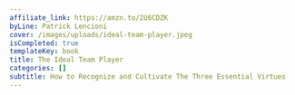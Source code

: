 ```yaml
---
affiliate_link: https://amzn.to/2U6CDZK
byLine: Patrick Lencioni
cover: /images/uploads/ideal-team-player.jpeg
isCompleted: true
templateKey: book
title: The Ideal Team Player
categories: []
subtitle: How to Recognize and Cultivate The Three Essential Virtues
---
```

